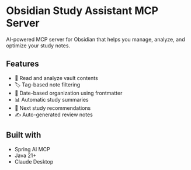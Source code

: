 # Obsidian Study Assistant MCP Server
AI-powered MCP server for Obsidian that helps you manage, analyze, and optimize your study notes.

## Features
- 📖 Read and analyze vault contents
- 🏷️ Tag-based note filtering
- 📅 Date-based organization using frontmatter
- 📊 Automatic study summaries
- 🎯 Next study recommendations
- ✍️ Auto-generated review notes

## Built with
- Spring AI MCP
- Java 21+
- Claude Desktop
